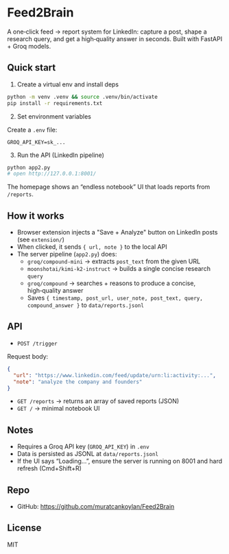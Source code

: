 # Feed2Brain

A one‑click feed → report system for LinkedIn: capture a post, shape a research query, and get a high‑quality answer in seconds. Built with FastAPI + Groq models.

## Quick start

1) Create a virtual env and install deps

```bash
python -m venv .venv && source .venv/bin/activate
pip install -r requirements.txt
```

2) Set environment variables

Create a `.env` file:

```
GROQ_API_KEY=sk_...
```

3) Run the API (LinkedIn pipeline)

```bash
python app2.py
# open http://127.0.0.1:8001/
```

The homepage shows an “endless notebook” UI that loads reports from `/reports`.

## How it works

- Browser extension injects a "Save + Analyze" button on LinkedIn posts (see `extension/`)
- When clicked, it sends `{ url, note }` to the local API
- The server pipeline (`app2.py`) does:
  - `groq/compound-mini` → extracts `post_text` from the given URL
  - `moonshotai/kimi-k2-instruct` → builds a single concise research `query`
  - `groq/compound` → searches + reasons to produce a concise, high‑quality answer
  - Saves `{ timestamp, post_url, user_note, post_text, query, compound_answer }` to `data/reports.jsonl`

## API

- `POST /trigger`

Request body:

```json
{
  "url": "https://www.linkedin.com/feed/update/urn:li:activity:...",
  "note": "analyze the company and founders"
}
```

- `GET /reports` → returns an array of saved reports (JSON)
- `GET /` → minimal notebook UI

## Notes

- Requires a Groq API key (`GROQ_API_KEY`) in `.env`
- Data is persisted as JSONL at `data/reports.jsonl`
- If the UI says “Loading…”, ensure the server is running on 8001 and hard refresh (Cmd+Shift+R)

## Repo

- GitHub: https://github.com/muratcankoylan/Feed2Brain

## License

MIT

